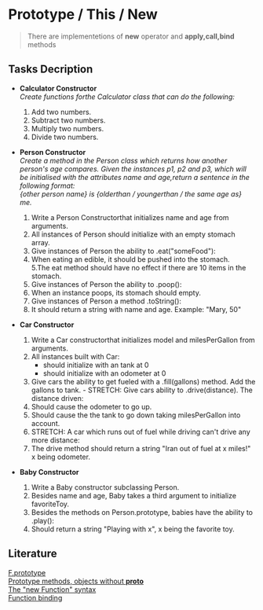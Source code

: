 # Prototype / This / New

> There are implementetions of **new** operator and **apply,call,bind** methods
## Tasks Decription  

* **Calculator Constructor**   
  *Create functions forthe Calculator class that can do the following:*
    1. Add two numbers.
    2. Subtract two numbers.
    3. Multiply two numbers.
    4. Divide two numbers.
 

* **Person Constructor**  
  *Create a method in the Person class which returns how another person's age compares. Given the instances p1, p2 and p3, which will be initialised with the attributes name and age,return a sentence in the following format:  
    {other person name} is {olderthan / youngerthan / the same age as} me.*  
    1. Write a Person Constructorthat initializes name and age from arguments.
    2. All instances of Person should initialize with an empty stomach array.
    3. Give instances of Person the ability to .eat("someFood"):
    4. When eating an edible, it should be pushed into the stomach.   
    5.The eat method should have no effect if there are 10 items in the stomach.
    6. Give instances of Person the ability to .poop():
    7. When an instance poops, its stomach should empty.
    8. Give instances of Person a method .toString():
    9. It should return a string with name and age. Example: "Mary, 50"

 * **Car Constructor**   
    1. Write a Car constructorthat initializes model and milesPerGallon from arguments.
    2. All instances built with Car:
        - should initialize with an tank at 0
        - should initialize with an odometer at 0 
    3. Give cars the ability to get fueled with a .fill(gallons) method. Add the gallons to tank. -
    STRETCH: Give cars ability to .drive(distance). The distance driven:
    4. Should cause the odometer to go up.
    5. Should cause the the tank to go down taking milesPerGallon into account.
    6. STRETCH: A car which runs out of fuel while driving can't drive any more distance:
    7. The drive method should return a string "Iran out of fuel at x miles!" x being odometer.  

* **Baby Constructor**   
    1. Write a Baby constructor subclassing Person.
    2. Besides name and age, Baby takes a third argument to initialize favoriteToy.
    3. Besides the methods on Person.prototype, babies have the ability to .play():
    4. Should return a string "Playing with x", x being the favorite toy.
    
## Literature

[F.prototype](https://javascript.info/function-prototype)    
[Prototype methods, objects without __proto__](https://javascript.info/prototype-methods)    
[The "new Function" syntax](https://javascript.info/new-function)    
[Function binding](https://javascript.info/bind)    